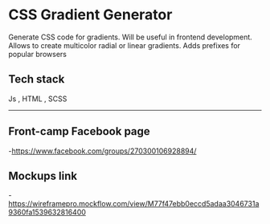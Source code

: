 # CSS Gradient Generator

Generate CSS code for gradients. Will be useful in frontend development. Allows to create multicolor radial or linear gradients. Adds prefixes for popular browsers


## Tech stack

Js , HTML , SCSS

---

## Front-camp Facebook page

-https://www.facebook.com/groups/270300106928894/

## Mockups link

-https://wireframepro.mockflow.com/view/M77f47ebb0eccd5adaa3046731a9360fa1539632816400 



